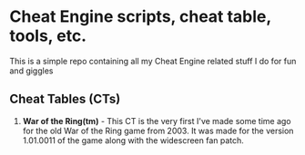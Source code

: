 # Cheat Engine scripts, cheat table, tools, etc.
This is a simple repo containing all my Cheat Engine related stuff I do for fun and giggles

## Cheat Tables (CTs)
1. **War of the Ring(tm)** - This CT is the very first I've made some time ago for the old War of the Ring game from 2003. It was made for the version 1.01.0011 of the game along with the widescreen fan patch.

